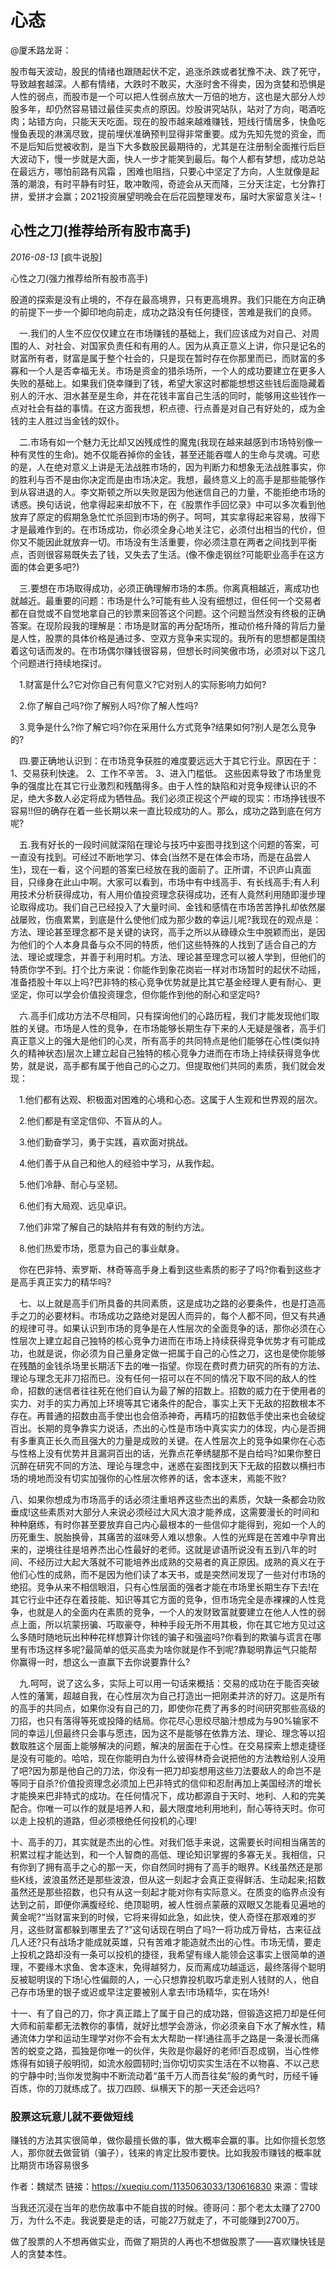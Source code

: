 # 心态

@厦禾路龙哥：

股市每天波动，股民的情绪也跟随起伏不定，追涨杀跌或者犹豫不决、跌了死守，导致越套越深。人都有情绪，大跌时不敢买，大涨时舍不得卖，因为贪婪和恐惧是人性的弱点，而股市是一个可以把人性弱点放大一万倍的地方，这也是大部分人炒股多年，却仍然容易错过最佳买卖点的原因。炒股讲究站队，站对了方向，喝酒吃肉；站错方向，只能天天吃面。现在的股市越来越难赚钱，短线行情居多，快鱼吃慢鱼表现的淋漓尽致，提前埋伏准确预判显得非常重要。成为先知先觉的资金，而不是后知后觉被收割，是当下大多数股民最期待的，尤其是在注册制全面推行后巨大波动下，慢一步就是大面，快人一步才能笑到最后。每个人都有梦想，成功总站在最远方，哪怕前路有风霜 ，困难也阻挡，只要心中坚定了方向，人生就像是起落的潮浪，有时平静有时狂，敢冲敢闯，奇迹会从天而降，三分天注定，七分靠打拼，爱拼才会赢；2021投资展望明晚会在后花园整理发布，届时大家留意关注~！

## 心性之刀(推荐给所有股市高手)

*2016-08-13* [疯牛说股]

心性之刀(强力推荐给所有股市高手)

股道的探索是没有止境的，不存在最高境界，只有更高境界。我们只能在方向正确的前提下一步一个脚印地向前走，成功之路没有任何捷径，苦难是我们的良师。

　一.我们的人生不应仅仅建立在市场赚钱的基础上，我们应该成为对自己、对周围的人、对社会、对国家负责任和有用的人。因为从真正意义上讲，你只是记名的财富所有者，财富是属于整个社会的，只是现在暂时存在你那里而已，而财富的多寡和一个人是否幸福无关。市场是资金的猎杀场所，一个人的成功要建立在更多人失败的基础上。如果我们侥幸赚到了钱，希望大家这时都能想想这些钱后面隐藏着别人的汗水、泪水甚至是生命，并在花钱丰富自己生活的同时，能够用这些钱作一点对社会有益的事情。在这方面我想，积点德、行点善是对自己有好处的，成为金钱的主人胜过当金钱的奴仆。

　二.市场有如一个魅力无比却又凶残成性的魔鬼(我现在越来越感到市场特别像一种有灵性的生命)。她不仅能吞掉你的金钱，甚至还能吞噬人的生命与灵魂。可悲的是，人在绝对意义上讲是无法战胜市场的，因为判断力和想象无法战胜事实，你的胜利与否不是由你决定而是由市场决定。我想，最终意义上的高手是那些能够作到从容进退的人。李文斯顿之所以失败是因为他迷信自己的力量，不能拒绝市场的诱惑。换句话说，他拿得起来却放不下，在《股票作手回忆录》中可以多次看到他放弃了原定的假期急急忙忙杀回到市场的例子。呵呵，其实拿得起来容易，放得下才是最难作到的。在市场成功，你必须全身心地关注它，必须付出相当的代价，但你又不能因此就放弃一切。市场没有生活重要，你必须注意在两者之间找到平衡点，否则很容易既失去了钱，又失去了生活。(像不像走钢丝?可能职业高手在这方面的体会更多吧?)

　三.要想在市场取得成功，必须正确理解市场的本质。你离真相越近，离成功也就越近。最重要的问题：市场是什么?可能有些人没有细想过，但任何一个交易者都在自觉或不自觉地拿自己的钞票来回答这个问题。这个问题当然没有终极的正确答案。在现阶段我的理解是：市场是财富的再分配场所，推动价格升降的背后力量是人性，股票的具体价格是通过多、空双方竞争来实现的。我所有的思想都是围绕着这句话而发的。在市场偶尔赚钱很容易，但想长时间笑傲市场，必须对以下这几个问题进行持续地探讨。

　1.财富是什么?它对你自己有何意义?它对别人的实际影响力如何?

　2.你了解自己吗?你了解别人吗?你了解人性吗?

　3.竞争是什么?你了解它吗?你在采用什么方式竞争?结果如何?别人是怎么竞争的?

　四.要正确地认识到：在市场竞争获胜的难度要远远大于其它行业。原因在于：
  1、交易获利快速。
  2、工作不辛苦。
  3、进入门槛低。
  这些因素导致了市场里竞争的强度比在其它行业激烈和残酷得多。由于人性的缺陷和对竞争规律认识的不足，绝大多数人必定将成为牺牲品。我们必须正视这个严峻的现实：市场挣钱很不容易!!但的确存在着一些长期以来一直比较成功的人。那么，成功之路到底在何方呢?

　五.我有好长的一段时间就深陷在理论与技巧中妄图寻找到这个问题的答案，可一直没有找到。可经过不断地学习、体会(当然不是在体会市场，而是在品尝人生)，现在一看，这个问题的答案已经放在我的面前了。正所谓，不识庐山真面目，只缘身在此山中啊。大家可以看到，市场中有中线高手、有长线高手;有人利用技术分析获得成功，有人用价值投资理念获得成功，还有人竟然利用随即漫步理论取得成功。我们自己已经投入了大量时间、金钱和感情在市场苦苦挣扎却依然屡战屡败，伤痕累累，到底是什么使他们成为那少数的幸运儿呢?我现在的观点是：方法、理论甚至理念都不是关键的诀窍，高手之所以从碌碌众生中脱颖而出，是因为他们的个人本身具备与众不同的特质，他们这些特殊的人找到了适合自己的方法、理论或理念，并善于利用时机。方法、理论甚至理念可以被人学到，但他们的特质你学不到。打个比方来说：你能作到象花岗岩一样对市场暂时的起伏不动摇，准备捂股十年以上吗?巴非特的核心竞争优势就是比其它基金经理人更有耐心、更坚定，你可以学会价值投资理念，但你能作到他的耐心和坚定吗?

　六.高手们成功方法不尽相同，只有探询他们的心路历程，我们才能发现他们取胜的关键。市场是人性的竞争，在市场能够长期生存下来的人无疑是强者，高手们真正意义上的强大是他们的心灵，所有高手的共同特点是他们能够在心性(类似持久的精神状态)层次上建立起自己独特的核心竞争力进而在市场上持续获得竞争优势，就是说，高手都有属于他自己的心之刀。但提取他们共同的素质，我们就会发现：

　1.他们都有达观、积极面对困难的心境和心态。这属于人生观和世界观的层次。

　2.他们都是有坚定信仰、不盲从的人。

　3.他们勤奋学习，勇于实践，喜欢面对挑战。

　4.他们善于从自己和他人的经验中学习，从我作起。

　5.他们冷静、耐心与坚韧。

　6.他们有大局观、远见卓识。

　7.他们非常了解自己的缺陷并有有效的制约方法。

　8.他们热爱市场，愿意为自己的事业献身。

　你在巴非特、索罗斯、林奇等高手身上看到这些素质的影子了吗?你看到这些才是高手真正实力的精华吗?

　七、以上就是高手们所具备的共同素质，这是成功之路的必要条件，也是打造高手之刀的必要材料。市场成功之路绝对是因人而异的，每个人都不同，但又有共通的规律可寻。如果认识到市场的竞争是在人性层次的全面竞争的话，那你必须在心性层次上建立起自己独特的核心竞争力进而在市场上持续获得竞争优势才有可能成功，也就是说，你必须为自己量身定做一把属于自己的心性之刀，这也是使你能够在残酷的金钱杀场里长期活下去的唯一指望。你现在费时费力研究的所有的方法、理论与理念无非刀招而已。没有任何一招可以在不同的情况下取不同的敌人的性命，招数的迷信者往往死在他们自认为最了解的招数上。招数的威力在于使用者的实力、对手的实力再加上环境等其它诸条件的配合，事实上天下无敌的招数根本不存在。再普通的招数由高手使出也会倍添神奇，再精巧的招数低手使出来也会破绽百出。长期的竞争靠实力说话，杰出的心性是市场中真实实力的体现，内心是否拥有多重真正长久而且强大的力量是成败的关键。在人性层次上的竞争如果你在心态与性格上没有优势并且漏洞百出的话，光靠点花拳绣腿那不是白给吗?如果你整日沉醉在研究不同的方法、理论与理念中，迷惑在妄图找到天下无敌的招数以横扫市场的境地而没有切实加强你的心性层次修养的话，舍本逐末，焉能不败?

  八、如果你想成为市场高手的话必须注重培养这些杰出的素质，欠缺一条都会功败垂成!这些素质对大部分人来说必须经过大风大浪才能养成，这需要漫长的时间和种种磨练，有时你甚至要放弃自己内心最根本的一些信仰才能得到，宛如一个人的历死重生、脱胎换骨，其痛苦的滋味旁人难以想象。人性的光辉是在苦难中孕育出来的，逆境往往是培养杰出心性最好的老师。这就是谚语所说没有五到八年的时间、不经历过大起大落就不可能培养出成熟的交易者的真正原因。成熟的真义在于他们心性的成熟，而不是因为他们读了本天书，或是突然间发现了一些对付市场的绝招。竞争从来不相信眼泪，只有心性层面的强者才能在市场里长期生存下去!在其它行业中还存在着技能、知识等其它方面的竞争，但市场完全是赤裸裸的人性竞争，也就是人的全面内在素质的竞争，一个人的发财致富就要建立在他人人性的弱点上面，所以坑蒙拐骗、巧取豪夺，种种手段无所不用其极，你在其它地方见过这么多随时随地玩出种种花样想算计你钱的骗子和强盗吗?你看到的欺骗与谎言在哪里有市场这样多呢?最简单的低买高卖为啥你就是作不到呢?靠聪明靠运气只能帮你赢得一时，想这么一直赢下去你说要靠什么?

　九.呵呵，说了这么多，实际上可以用一句话来概括：交易的成功在于能否突破人性的藩篱，超越自我，在心性层次为自己打造出一把刚柔并济的好刀。这是所有的高手的共同点，如果你没有自己的刀，即使你花费了再多的时间研究那些高级的刀招，也只有落得等死或投降的结局。你花尽心思绞尽脑汁想成为与90%输家不同的幸运儿但最终只会事与愿违，因为这不是能够在依靠方法、理论、理念等以招数取胜这个层面上能够解决的问题，解决的层面在于心性。在交易探索上想走捷径是没有可能的。哈哈，现在你能明白为什么彼得林奇会说把他的方法教给别人没用了吧?因为那是他自己的刀法，你没有一把刀却妄想用这些刀法要敌人的命岂不是等同于自杀?价值投资理念必须加上巴非特式的信仰和忍耐再加上美国经济的增长才能换来巴非特式的成功。在任何情况下，成功都源自于天时、地利、人和的完美配合。你唯一可以作的就是培养人和，最大限度地利用地利，耐心等待天时。你可以走上投机的道路，但必须根绝任何投机的心理!

 十、高手的刀，其实就是杰出的心性。对我们低手来说，这需要长时间相当痛苦的积累过程才能达到，和一个人智商的高低、理论知识掌握的多寡无关。我相信，只有你到了拥有高手之心的那一天，你自然同时拥有了高手的眼界。K线虽然还是那些K线，波浪虽然还是那些波浪，但从这一刻起才会真正变得鲜活、生动起来;招数虽然还是那些招数，也只有从这一刻起才能对你有实际意义。在质变的临界点没有达到之前，即便你满腹经纶、绝顶聪明，被人性弱点蒙蔽的双眼又怎能看见遍地的黄金呢?“当财富来到的时候，它将来得如此急，如此快，使人奇怪在那艰难的岁月，这些财富都躲到哪里去了?”这句话现在明白了吗?一将功成万骨枯，古来征战几人还?只有战场才能成就英雄，只有苦难才能造就杰出的心性。市场无情，要走上投机之路却没有一条可以投机的捷径，我希望有缘人能领会这事实上很简单的道理，不要缘木求鱼、舍本逐末，免得越努力，反而离成功越遥远，最终落得个聪明反被聪明误的下场!心性偏颇的人，一心只想靠投机取巧拿走别人钱财的人，他自己存市场里的银子或迟或早注定要被别人拿去!市场精华，实在场外!

十一、有了自己的刀，你才真正踏上了属于自己的成功路，但锻造这把刀却是任何大师和前辈都无法教你的事情，就好比想学会游泳，你必须亲自下水了解水性，精通流体力学和运动生理学对你不会有太大帮助一样!通往高手之路是一条漫长而痛苦的蜕变之路，孤独是你唯一的伙伴，失败是你最好的老师!百忍成钢，当心性修炼得有如镜子般明彻，如流水般圆韧时;当你切切实实生活在不以物喜、不以己悲的宁静中时;当你发觉胸中不断流动着“虽千万人而吾往矣”般的勇气时，历经千锤百炼，你的刀就练成了。拔刀四顾、纵横天下的那一天还会远吗?

### 股票这玩意儿就不要做短线

赚钱的方法其实很简单，做你最擅长做的事，做大概率会赢的事。比如你擅长忽悠人，那你就去做营销（骗子），钱来的肯定比股市要快。比如我股市赚钱的概率就比期货市场容易很多

作者：魏斌杰
链接：https://xueqiu.com/1135063033/130616830
来源：雪球

当我还沉浸在当年的悲伤故事中不能自拔的时候。德哥问：那个老太太赚了2700万，为什么不走。我说要是走的话，可能27万就走了，不可能赚到2700万。

做了股票的人不想再做实业，而做了期货的人再也不想做股票了——喜欢赚快钱是人的贪婪本性。